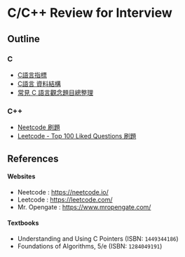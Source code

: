 # C/C++ Review for Interview

## Outline
### C
* [C語言指標](./C_pointer/README.md)
* [C語言 資料結構](./C_data_structure/README.md)
* [常見 C 語言觀念題目總整理](./C_note/README.md)

### C++
* [Neetcode 刷題](./neetcode_writeup/README.md)
* [Leetcode - Top 100 Liked Questions 刷題](./leetcode_top100_writeup/README.md)

## References
#### Websites
* Neetcode : https://neetcode.io/
* Leetcode : https://leetcode.com/
* Mr. Opengate : https://www.mropengate.com/

#### Textbooks
* Understanding and Using C Pointers (ISBN: `1449344186`)
* Foundations of Algorithms, 5/e (ISBN: `1284049191`)
